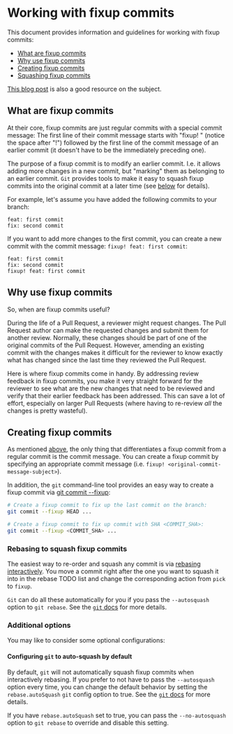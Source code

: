# Working with fixup commits

This document provides information and guidelines for working with fixup commits:

- [What are fixup commits](#about-fixup-commits)
- [Why use fixup commits](#why-fixup-commits)
- [Creating fixup commits](#create-fixup-commits)
- [Squashing fixup commits](#squash-fixup-commits)

[This blog post](https://thoughtbot.com/blog/autosquashing-git-commits) is also a good resource on the subject.

## <a name="about-fixup-commits"></a> What are fixup commits

At their core, fixup commits are just regular commits with a special commit message:
The first line of their commit message starts with "fixup! " (notice the space after "!") followed by the first line of the commit message of an earlier commit (it doesn't have to be the immediately preceding one).

The purpose of a fixup commit is to modify an earlier commit.
I.e. it allows adding more changes in a new commit, but "marking" them as belonging to an earlier commit.
`Git` provides tools to make it easy to squash fixup commits into the original commit at a later time (see [below](#squash-fixup-commits) for details).

For example, let's assume you have added the following commits to your branch:

```
feat: first commit
fix: second commit
```

If you want to add more changes to the first commit, you can create a new commit with the commit message:
`fixup! feat: first commit`:

```
feat: first commit
fix: second commit
fixup! feat: first commit
```

## <a name="why-fixup-commits"></a> Why use fixup commits

So, when are fixup commits useful?

During the life of a Pull Request, a reviewer might request changes.
The Pull Request author can make the requested changes and submit them for another review.
Normally, these changes should be part of one of the original commits of the Pull Request.
However, amending an existing commit with the changes makes it difficult for the reviewer to know exactly what has changed since the last time they reviewed the Pull Request.

Here is where fixup commits come in handy.
By addressing review feedback in fixup commits, you make it very straight forward for the reviewer to see what are the new changes that need to be reviewed and verify that their earlier feedback has been addressed.
This can save a lot of effort, especially on larger Pull Requests (where having to re-review _all_ the changes is pretty wasteful).

## <a name="create-fixup-commits"></a> Creating fixup commits

As mentioned [above](#about-fixup-commits), the only thing that differentiates a fixup commit from a regular commit is the commit message.
You can create a fixup commit by specifying an appropriate commit message (i.e. `fixup! <original-commit-message-subject>`).

In addition, the `git` command-line tool provides an easy way to create a fixup commit via [git commit --fixup](https://git-scm.com/docs/git-commit#Documentation/git-commit.txt---fixupltcommitgt):

```sh
# Create a fixup commit to fix up the last commit on the branch:
git commit --fixup HEAD ...

# Create a fixup commit to fix up commit with SHA <COMMIT_SHA>:
git commit --fixup <COMMIT_SHA> ...
```

### Rebasing to squash fixup commits

The easiest way to re-order and squash any commit is via [rebasing interactively](https://git-scm.com/docs/git-rebase#_interactive_mode). You move a commit right after the one you want to squash it into in the rebase TODO list and change the corresponding action from `pick` to `fixup`.

`Git` can do all these automatically for you if you pass the `--autosquash` option to `git rebase`.
See the [`git` docs](https://git-scm.com/docs/git-rebase#Documentation/git-rebase.txt---autosquash) for more details.

### Additional options

You may like to consider some optional configurations:

#### Configuring `git` to auto-squash by default

By default, `git` will not automatically squash fixup commits when interactively rebasing.
If you prefer to not have to pass the `--autosquash` option every time, you can change the default behavior by setting the `rebase.autoSquash` `git` config option to true.
See the [`git` docs](https://git-scm.com/docs/git-rebase#Documentation/git-rebase.txt-rebaseautoSquash) for more details.

If you have `rebase.autoSquash` set to true, you can pass the `--no-autosquash` option to `git rebase` to override and disable this setting.
